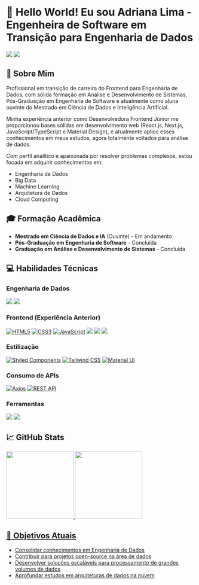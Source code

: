 # 🚀 Hello World! Eu sou Adriana Lima - Engenheira de Software em Transição para Engenharia de Dados

<a href="https://www.linkedin.com/in/adriana-lima-35b18727b" target="_blank"><img src="https://img.shields.io/badge/-LinkedIn-%230077B5?style=for-the-badge&logo=linkedin&logoColor=white" target="_blank"></a>
<a href="https://instagram.com/adri_ana.08" target="_blank"><img src="https://img.shields.io/badge/-Instagram-%23E4405F?style=for-the-badge&logo=instagram&logoColor=white" target="_blank"></a>

## 📣 Sobre Mim

Profissional em transição de carreira do Frontend para Engenharia de Dados, com sólida formação em Análise e Desenvolvimento de Sistemas, Pós-Graduação em Engenharia de Software e atualmente como aluna ouvinte do Mestrado em Ciência de Dados e Inteligência Artificial.

Minha experiência anterior como Desenvolvedora Frontend Júnior me proporcionou bases sólidas em desenvolvimento web (React.js, Next.js, JavaScript/TypeScript e Material Design), e atualmente aplico esses conhecimentos em meus estudos, agora totalmente voltados para análise de dados.

Com perfil analítico e apaixonada por resolver problemas complexos, estou focada em adquirir conhecimentos em:

- Engenharia de Dados
- Big Data
- Machine Learning
- Arquitetura de Dados
- Cloud Computing

## 🎓 Formação Acadêmica
- **Mestrado em Ciência de Dados e IA** (Ouvinte) - Em andamento
- **Pós-Graduação em Engenharia de Software** - Concluída
- **Graduação em Análise e Desenvolvimento de Sistemas** - Concluída

## 💻 Habilidades Técnicas

### Engenharia de Dados
<a href="" target="_blank"> <img src="https://img.shields.io/badge/Python-3776AB?style=for-the-badge&logo=python&logoColor=white" target="_blank"></a>
<a href="" target="_blank"> <img src="https://img.shields.io/badge/SQL-4479A1?style=for-the-badge&logo=postgresql&logoColor=white" target="_blank"></a>

### Frontend (Experiência Anterior)
<a href="" target="_blank"><img src="https://img.shields.io/badge/HTML5-E34F26?style=for-the-badge&logo=html5&logoColor=white" alt="HTML5"></a>
<a href="" target="_blank"><img src="https://img.shields.io/badge/CSS3-1572B6?style=for-the-badge&logo=css3&logoColor=white" alt="CSS3"></a>
<a href="" target="_blank"><img src="https://img.shields.io/badge/JavaScript-F7DF1E?style=for-the-badge&logo=javascript&logoColor=black" alt="JavaScript"></a>
<a href="" target="_blank"> <img src="https://img.shields.io/badge/TypeScript-007ACC?style=for-the-badge&logo=typescript&logoColor=white" target="_blank"></a>
<a href="" target="_blank"> <img src="https://img.shields.io/badge/React-20232A?style=for-the-badge&logo=react&logoColor=61DAFB" target="_blank"></a>
<a href="" target="_blank"> <img src="https://img.shields.io/badge/Next.js-000?logo=nextdotjs&logoColor=fff&style=for-the-badge" target="_blank"></a>

### Estilização
<a href="" target="_blank"><img src="https://img.shields.io/badge/styled--components-DB7093?style=for-the-badge&logo=styled-components&logoColor=white" alt="Styled Components"></a>
<a href="" target="_blank"><img src="https://img.shields.io/badge/Tailwind_CSS-38B2AC?style=for-the-badge&logo=tailwind-css&logoColor=white" alt="Tailwind CSS"></a>
<a href="" target="_blank"><img src="https://img.shields.io/badge/Material--UI-0081CB?style=for-the-badge&logo=mui&logoColor=white" alt="Material UI"></a>

### Consumo de APIs
<a href="" target="_blank"><img src="https://img.shields.io/badge/Axios-5A29E4?style=for-the-badge&logo=axios&logoColor=white" alt="Axios"></a>
<a href="" target="_blank"><img src="https://img.shields.io/badge/REST-FF6F61?style=for-the-badge&logoColor=white" alt="REST API"></a>

### Ferramentas
<a href="" target="_blank"> <img src="https://img.shields.io/badge/GIT-E44C30?style=for-the-badge&logo=git&logoColor=white" target="_blank"></a>
<a href="" target="_blank"> <img src="https://img.shields.io/badge/Docker-2496ED?style=for-the-badge&logo=docker&logoColor=white" target="_blank"></a>

## 📈 GitHub Stats

<div align="left">
  <a href="https://github.com/adrianalima99">
  <img height="180em" src="https://github-readme-stats.vercel.app/api?username=Adrianalima99&show_icons=true&theme=tokyonight&include_all_commits=true&count_private=true"/>
  <img height="180em" src="https://github-readme-stats.vercel.app/api/top-langs/?username=Adrianalima99&layout=compact&theme=tokyonight"/>
</div>

## 🎯 Objetivos Atuais
- Consolidar conhecimentos em Engenharia de Dados
- Contribuir para projetos open-source na área de dados
- Desenvolver soluções escaláveis para processamento de grandes volumes de dados
- Aprofundar estudos em arquiteturas de dados na nuvem
